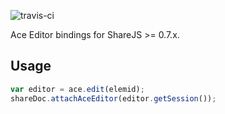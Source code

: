 ![travis-ci](https://travis-ci.org/mixxen/share-ace.svg)

Ace Editor bindings for ShareJS >= 0.7.x.

## Usage

```javascript
var editor = ace.edit(elemid);
shareDoc.attachAceEditor(editor.getSession());
```
